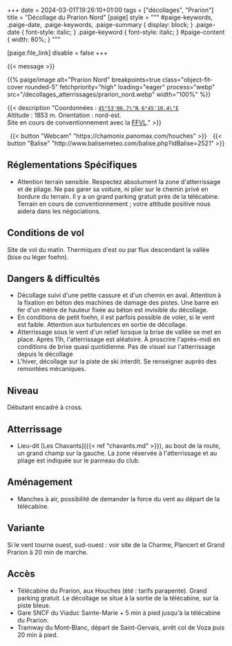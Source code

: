 +++
date = 2024-03-01T19:26:10+01:00
tags = ["décollages", "Prarion"]
title = "Décollage du Prarion Nord"
[paige]
style = """
#paige-keywords,
.paige-date,
.paige-keywords,
.paige-summary {
    display: block;
}
.paige-date { font-style: italic; }
.paige-keyword { font-style: italic; }
#paige-content { width: 80%; }
"""

[paige.file_link]
disable = false
+++

{{< message >}}

{{% paige/image alt="Prarion Nord" breakpoints=true class="object-fit-cover rounded-5" fetchpriority="high" loading="eager" process="webp" src="/decollages_atterrissages/prarion_nord.webp" width="100%" %}}

{{< description "Coordonnées : [```45°53'06.7\"N 6°45'10.4\"E```](https://maps.app.goo.gl/tLLsxbzBEYuQpWeR6)<br/>Altitude : 1853 m. Orientation : nord-est.<br/> Site en cours de conventionnement avec la [FFVL](https://federation.ffvl.fr/terrain/1118)." >}}

<p style="text-align: center;">{{< button "Webcam" "https://chamonix.panomax.com/houches" >}}&emsp;{{< button "Balise" "http://www.balisemeteo.com/balise.php?idBalise=2521" >}}</p>


## Réglementations Spécifiques
* Attention terrain sensible. Respectez absolument la zone d'atterrissage et de pliage. Ne pas garer sa voiture, ni plier sur le chemin privé en bordure du terrain. Il y a un grand parking gratuit près de la télécabine. Terrain en cours de conventionnement ; votre attitude positive nous aidera dans les négociations.

## Conditions de vol
Site de vol du matin. Thermiques d'est ou par flux descendant la vallée (bise ou léger foehn).

## Dangers & difficultés
* Décollage suivi d'une petite cassure et d'un chemin en aval. Attention à la fixation en béton des machines de damage des pistes. Une barre en fer d'un mètre de hauteur fixée au béton est invisible du décollage.
* En conditions de petit foehn, il est parfois possible de voler, si le vent est faible. Attention aux turbulences en sortie de décollage.
* Atterrissage sous le vent d'un relief lorsque la brise de vallée se met en place. Après 11h, l'atterrissage est aléatoire. À proscrire l'après-midi en conditions de brise quasi quotidienne. Pas de visuel sur l'atterrissage depuis le décollage
* L'hiver, décollage sur la piste de ski interdit. Se renseigner auprès des remontées mécaniques.

## Niveau
Débutant encadré à cross.

## Atterrissage
* Lieu-dit [Les Chavants]({{< ref "chavants.md" >}}), au bout de la route, un grand champ sur la gauche. La zone réservée à l'atterrissage et au pliage est indiquée sur le panneau du club.

## Aménagement
* Manches à air, possibilité de demander la force du vent au départ de la télécabine.

## Variante
Si le vent tourne ouest, sud-ouest : voir site de la Charme, Plancert et Grand Prarion à 20 min de marche.

## Accès
* Télécabine du Prarion, aux Houches (été : tarifs parapente). Grand parking gratuit. Le décollage se situe à la sortie de la télécabine, sur la piste bleue.
* Gare SNCF du Viaduc Sainte-Marie + 5 min à pied jusqu'à la télécabine du Prarion.
* Tramway du Mont-Blanc, départ de Saint-Gervais, arrêt col de Voza puis 20 min à pied.

